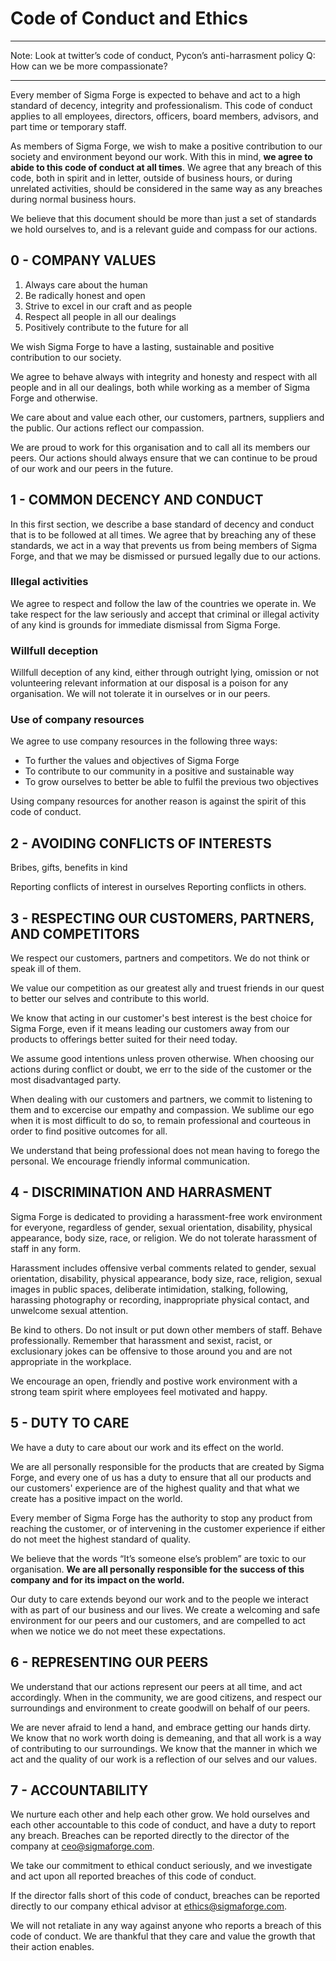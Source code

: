 # Code of Conduct and Ethics

---

Note: Look at twitter’s code of conduct, Pycon’s anti-harrasment policy
Q: How can we be more compassionate?

---

Every member of Sigma Forge is expected to behave and act to a high standard of decency, integrity and professionalism. This code of conduct applies to all employees, directors, officers, board members, advisors, and part time or temporary staff. 

As members of Sigma Forge, we wish to make a positive contribution to our society and environment beyond our work. With this in mind, **we agree to abide to this code of conduct at all times**. We agree that any breach of this code, both in spirit and in letter, outside of business hours, or during unrelated activities, should be considered in the same way as any breaches during normal business hours.

We believe that this document should be more than just a set of standards we hold ourselves to, and is a relevant guide and compass for our actions.

## 0 - COMPANY VALUES

1. Always care about the human
2. Be radically honest and open
3. Strive to excel in our craft and as people
4. Respect all people in all our dealings
5. Positively contribute to the future for all

We wish Sigma Forge to have a lasting, sustainable and positive contribution to our society.

We agree to behave always with integrity and honesty and respect with all people and in all our dealings, both while working as a member of Sigma Forge and otherwise.

We care about and value each other, our customers, partners, suppliers and the public. Our actions reflect our compassion.

We are proud to work for this organisation and to call all its members our peers. Our actions should always ensure that we can continue to be proud of our work and our peers in the future.

## 1 - COMMON DECENCY AND CONDUCT
In this first section, we describe a base standard of decency and conduct that is to be followed at all times. We agree that by breaching any of these standards, we act in a way that prevents us from being members of Sigma Forge, and that we may be dismissed or pursued legally due to our actions.

### Illegal activities
We agree to respect and follow the law of the countries we operate in. We take respect for the law seriously and accept that criminal or illegal activity of any kind is grounds for immediate dismissal from Sigma Forge.

### Willfull deception
Willfull deception of any kind, either through outright lying, omission or not volunteering relevant information at our disposal is a poison for any organisation. We will not tolerate it in ourselves or in our peers. 

### Use of company resources
We agree to use company resources in the following three ways:

* To further the values and objectives of Sigma Forge
* To contribute to our community in a positive and sustainable way
* To grow ourselves to better be able to fulfil the previous two objectives

Using company resources for another reason is against the spirit of this code of conduct. 

## 2 - AVOIDING CONFLICTS OF INTERESTS
Bribes, gifts, benefits in kind

Reporting conflicts of interest in ourselves
Reporting conflicts in others.

## 3 - RESPECTING OUR CUSTOMERS, PARTNERS, AND COMPETITORS
We respect our customers, partners and competitors. We do not think or speak ill of them. 

We value our competition as our greatest ally and truest friends in our quest to better our selves and contribute to this world.

We know that acting in our customer's best interest is the best choice for Sigma Forge, even if it means leading our customers away from our products to offerings better suited for their need today.

We assume good intentions unless proven otherwise. When choosing our actions during conflict or doubt, we err to the side of the customer or the most disadvantaged party. 

When dealing with our customers and partners, we commit to listening to them and to excercise our empathy and compassion. We sublime our ego when it is most difficult to do so, to remain professional and courteous in order to find positive outcomes for all.

We understand that being professional does not mean having to forego the personal. We encourage friendly informal communication.

## 4 - DISCRIMINATION AND HARRASMENT

Sigma Forge is dedicated to providing a harassment-free work environment for everyone, regardless of gender, sexual orientation, disability, physical appearance, body size, race, or religion. We do not tolerate harassment of staff in any form.

Harassment includes offensive verbal comments related to gender, sexual orientation, disability, physical appearance, body size, race, religion, sexual images in public spaces, deliberate intimidation, stalking, following, harassing photography or recording, inappropriate physical contact, and unwelcome sexual attention.

Be kind to others. Do not insult or put down other members of staff. Behave professionally. Remember that harassment and sexist, racist, or exclusionary jokes can be offensive to those around you and are not appropriate in the workplace.

We encourage an open, friendly and postive work environment with a strong team spirit where employees feel motivated and happy.


## 5 - DUTY TO CARE
We have a duty to care about our work and its effect on the world. 

We are all personally responsible for the products that are created by Sigma Forge, and every one of us has a duty to ensure that all our products and our customers' experience are of the highest quality and that what we create has a positive impact on the world. 

Every member of Sigma Forge has the authority to stop any product from reaching the customer, or of intervening in the customer experience if either do not meet the highest standard of quality. 

We believe that the words “It’s someone else’s problem” are toxic to our organisation. **We are all personally responsible for the success of this company and for its impact on the world.**

Our duty to care extends beyond our work and to the people we interact with as part of our business and our lives. We create a welcoming and safe environment for our peers and our customers, and are compelled to act when we notice we do not meet these expectations. 

## 6 - REPRESENTING OUR PEERS
We understand that our actions represent our peers at all time, and act accordingly. When in the community, we are good citizens, and respect our surroundings and environment to create goodwill on behalf of our peers. 

We are never afraid to lend a hand, and embrace getting our hands dirty. We know that no work worth doing is demeaning, and that all work is a way of contributing to our surroundings. We know that the manner in which we act and the quality of our work is a reflection of our selves and our values.

## 7 - ACCOUNTABILITY
We nurture each other and help each other grow. We hold ourselves and each other accountable to this code of conduct, and have a duty to report any breach. Breaches can be reported directly to the director of the company at ceo@sigmaforge.com. 

We take our commitment to ethical conduct seriously, and we investigate and act upon all reported breaches of this code of conduct. 

If the director falls short of this code of conduct, breaches can be reported directly to our company ethical advisor at ethics@sigmaforge.com. 

We will not retaliate in any way against anyone who reports a breach of this code of conduct. We are thankful that they care and value the growth that their action enables.




